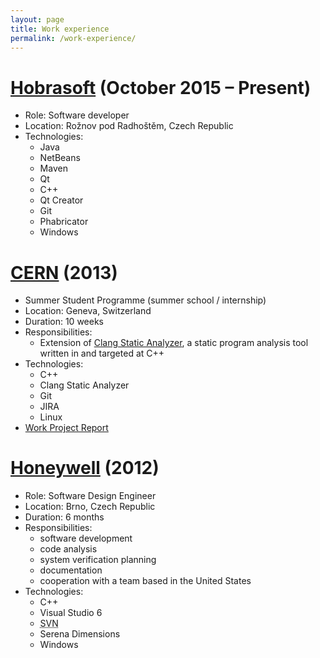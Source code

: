```yaml
---
layout: page
title: Work experience
permalink: /work-experience/
---
```


# [Hobrasoft](http://www.hobrasoft.cz/) (October 2015 – Present)

* Role: Software developer
* Location: Rožnov pod Radhoštěm, Czech Republic
* Technologies:
  * Java
  * NetBeans
  * Maven
  * Qt
  * C++
  * Qt Creator
  * Git
  * Phabricator
  * Windows

# [CERN](http://home.web.cern.ch/) (2013)

* Summer Student Programme (summer school / internship)
* Location: Geneva, Switzerland
* Duration: 10 weeks
* Responsibilities:
  * Extension of [Clang Static Analyzer](http://clang-analyzer.llvm.org/), a static program analysis tool written in and targeted at C++
* Technologies:
  * C++
  * Clang Static Analyzer
  * Git
  * JIRA
  * Linux
* [Work Project Report](http://cds.cern.ch/record/1597539)

# [Honeywell](http://honeywell.com/) (2012)

* Role: Software Design Engineer
* Location: Brno, Czech Republic
* Duration: 6 months
* Responsibilities:
  * software development
  * code analysis
  * system verification planning
  * documentation
  * cooperation with a team based in the United States
* Technologies:
  * C++
  * Visual Studio 6
  * <abbr title="Subversion">SVN</abbr>
  * Serena Dimensions
  * Windows

